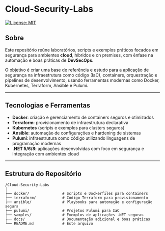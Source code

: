 # Cloud-Security-Labs

[![License: MIT](https://img.shields.io/badge/License-MIT-yellow.svg)](LICENSE)

## Sobre

Este repositório reúne laboratórios, scripts e exemplos práticos focados em segurança para ambientes **cloud**, híbridos e on premises, com ênfase na automação e boas práticas de **DevSecOps**.

O objetivo é criar uma base de referência e estudo para a aplicação de segurança na infraestrutura como código (IaC), containers, orquestração e pipelines de desenvolvimento, usando ferramentas modernas como Docker, Kubernetes, Terraform, Ansible e Pulumi.

---

## Tecnologias e Ferramentas

- **Docker**: criação e gerenciamento de containers seguros e otimizados  
- **Terraform**: provisionamento de infraestrutura declarativa  
- **Kubernetes** (scripts e exemplos para clusters seguros)  
- **Ansible**: automação de configurações e hardening de sistemas  
- **Pulumi**: infraestrutura como código utilizando linguagens de programação modernas  
- **.NET 5/6/8**: aplicações desenvolvidas com foco em segurança e integração com ambientes cloud  

---

## Estrutura do Repositório

```plaintext
/Cloud-Security-Labs
│
├── docker/               # Scripts e Dockerfiles para containers  
├── terraform/            # Código Terraform para provisionamento  
├── ansible/              # Playbooks para automação e configuração segura  
├── pulumi/               # Projetos Pulumi para IaC  
├── samples/              # Exemplos de aplicações .NET seguras  
├── docs/                 # Documentação adicional e boas práticas  
└── README.md             # Este arquivo  
